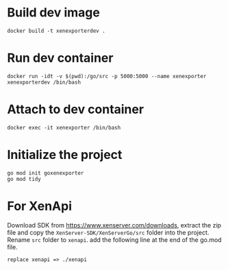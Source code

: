 # Build dev image
```
docker build -t xenexporterdev .
```
# Run dev container
```
docker run -idt -v $(pwd):/go/src -p 5000:5000 --name xenexporter xenexporterdev /bin/bash
```
# Attach to dev container
```
docker exec -it xenexporter /bin/bash
```

# Initialize the project
```
go mod init goxenexporter
go mod tidy
```

# For XenApi
Download SDK from https://www.xenserver.com/downloads, extract the zip file and copy the `XenServer-SDK/XenServerGo/src` folder into the project. Rename `src` folder to `xenapi`.
add the following line at the end of the go.mod file.
```
replace xenapi => ./xenapi
```
